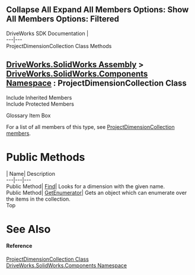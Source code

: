 Collapse All Expand All Members Options: Show All  Members Options: Filtered   
---  
DriveWorks SDK Documentation  |   
---|---  
ProjectDimensionCollection Class Methods   
  
[DriveWorks.SolidWorks Assembly](topic13342.md) > [DriveWorks.SolidWorks.Components Namespace](topic13925.md) : ProjectDimensionCollection Class  
---  
  
Include Inherited Members    
Include Protected Members    


Glossary Item Box

For a list of all members of this type, see [ProjectDimensionCollection members](topic14507.md).

# Public Methods

| Name| Description  
---|---|---  
Public Method| [Find](topic14512.md)| Looks for a dimension with the given name.   
Public Method| [GetEnumerator](topic14513.md)| Gets an object which can enumerate over the items in the collection.   
Top

# See Also

#### Reference

[ProjectDimensionCollection Class](topic14506.md)   
[DriveWorks.SolidWorks.Components Namespace](topic13925.md)


